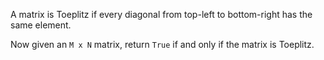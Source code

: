 A matrix is Toeplitz if every diagonal from top-left to bottom-right has the same element.

Now given an `M x N` matrix, return `True` if and only if the matrix is Toeplitz.

